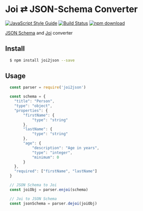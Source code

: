 # Joi ⇄ JSON-Schema Converter

[![JavaScript Style Guide][style-image]][style-url]
[![Build Status][travis-image]][travis-url]
[![npm download][download-image]][download-url]

[style-image]: https://img.shields.io/badge/code_style-standard-brightgreen.svg
[style-url]: https://standardjs.com
[travis-image]: https://travis-ci.org/yolopunk/joi2json.svg?branch=master
[travis-url]: https://travis-ci.org/yolopunk/joi2json
[download-image]: https://img.shields.io/npm/dm/joi2json.svg?style=flat-square
[download-url]: https://npmjs.org/package/joi2json

[JSON Schema](https://github.com/json-schema-org/json-schema-spec) and [Joi](https://github.com/hapijs/joi) converter

## Install
```bash
  $ npm install joi2json --save
```

## Usage
```js
  const parser = require('joi2json')

  const schema = {
    "title": "Person",
    "type": "object",
    "properties": {
        "firstName": {
            "type": "string"
        },
        "lastName": {
            "type": "string"
        },
        "age": {
            "description": "Age in years",
            "type": "integer",
            "minimum": 0
        }
    },
    "required": ["firstName", "lastName"]
  }

  // JSON Schema to Joi
  const joiObj = parser.enjoi(schema)

  // Joi to JSON Schema
  const jsonSchema = parser.dejoi(joiObj)
```